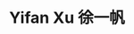 ---
layout: page
title: Yifan Xu 徐一帆
description: PhD Student<br />博士研究生<br />&nbsp;
img: /assets/avatar/yifan.jpg
email: ivanxu1999@gmail.com
bio: >
    Yifan was born and raised in Johannesburg, South Africa. He completed his bachelor’s in molecular biology and master’s in applied bioinformatics from the University of the Witwatersrand. He has previously explored immune function and nutrients through a multi-omics approach and is going to further understand the fundamentals of RNA biology in the genomics lab. During his free time, Yifan loves to spend time traveling and being more active.
bio_cn: >
    徐一帆出生于南非约翰内斯堡，并在那里长大。他在金山大学完成了分子生物学学士学位和应用生物信息学硕士学位。他此前通过多组学方法研究了免疫功能和营养物质，并将进一步在comics lab中探索RNA的基本原理。在空闲时间，徐一帆喜欢旅行和进行更多的户外活动。
importance: 24
category: student
---